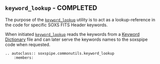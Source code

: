 ## `keyword_lookup` - COMPLETED


The purpose of the [`keyword_lookup`](../_api/soxspipe.commonutils.keyword_lookup.html) utility is to act as a lookup-reference in the code for specific SOXS FITS Header keywords.

When initiated [`keyword_lookup`](../_api/soxspipe.commonutils.keyword_lookup.html) reads the keywords from a [Keyword Dictionary](../files/keyword_dictionary.md) file and can later serve the keywords names to the soxspipe code when requested.

```eval_rst
.. autoclass:: soxspipe.commonutils.keyword_lookup
    :members:
```
